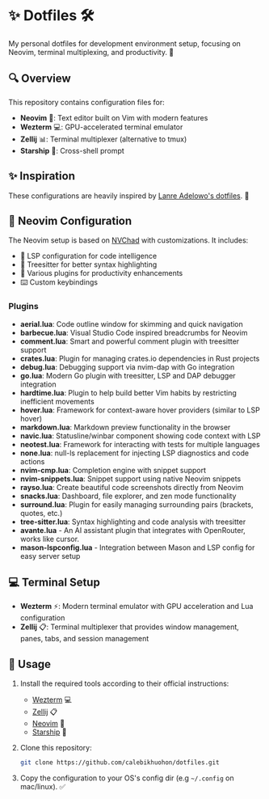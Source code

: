 # ✨ Dotfiles 🛠️

My personal dotfiles for development environment setup, focusing on Neovim, terminal multiplexing, and productivity. 🚀

## 🔍 Overview

This repository contains configuration files for:

- **Neovim** 📝: Text editor built on Vim with modern features
- **Wezterm** 💻: GPU-accelerated terminal emulator
- **Zellij** 📊: Terminal multiplexer (alternative to tmux)
- **Starship** 🚀: Cross-shell prompt

## ✨ Inspiration

These configurations are heavily inspired by [Lanre Adelowo's dotfiles](https://github.com/adelowo/dotfiles). 🙏


## 🔧 Neovim Configuration

The Neovim setup is based on [NVChad](https://nvchad.com/) with customizations. It includes:

- 🧠 LSP configuration for code intelligence
- 🎨 Treesitter for better syntax highlighting
- 🧰 Various plugins for productivity enhancements
- ⌨️ Custom keybindings

### Plugins

- **aerial.lua**: Code outline window for skimming and quick navigation
- **barbecue.lua**: Visual Studio Code inspired breadcrumbs for Neovim
- **comment.lua**: Smart and powerful comment plugin with treesitter support
- **crates.lua**: Plugin for managing crates.io dependencies in Rust projects
- **debug.lua**: Debugging support via nvim-dap with Go integration
- **go.lua**: Modern Go plugin with treesitter, LSP and DAP debugger integration
- **hardtime.lua**: Plugin to help build better Vim habits by restricting inefficient movements
- **hover.lua**: Framework for context-aware hover providers (similar to LSP hover)
- **markdown.lua**: Markdown preview functionality in the browser
- **navic.lua**: Statusline/winbar component showing code context with LSP
- **neotest.lua**: Framework for interacting with tests for multiple languages
- **none.lua**: null-ls replacement for injecting LSP diagnostics and code actions
- **nvim-cmp.lua**: Completion engine with snippet support
- **nvim-snippets.lua**: Snippet support using native Neovim snippets
- **rayso.lua**: Create beautiful code screenshots directly from Neovim
- **snacks.lua**: Dashboard, file explorer, and zen mode functionality
- **surround.lua**: Plugin for easily managing surrounding pairs (brackets, quotes, etc.)
- **tree-sitter.lua**: Syntax highlighting and code analysis with treesitter
- **avante.lua** - An AI assistant plugin that integrates with OpenRouter, works like cursor.
- **mason-lspconfig.lua** - Integration between Mason and LSP config for easy server setup

## 💻 Terminal Setup

- **Wezterm** ⚡: Modern terminal emulator with GPU acceleration and Lua configuration
- **Zellij** 📋: Terminal multiplexer that provides window management, panes, tabs, and session management

## 🚀 Usage

1. Install the required tools according to their official instructions:
   - [Wezterm](https://wezterm.org/) 💻
   - [Zellij](https://zellij.dev/) 📋
   - [Neovim](https://neovim.io/) 📝
   - [Starship](https://starship.rs/) 🚀

2. Clone this repository:
   ```bash
   git clone https://github.com/calebikhuohon/dotfiles.git
   ```

3. Copy the configuration to your OS's config dir (e.g `~/.config` on mac/linux). ✅

